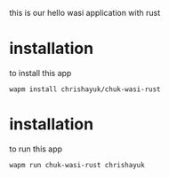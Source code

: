 this is our hello wasi application with rust

# installation
to install this app

```
wapm install chrishayuk/chuk-wasi-rust
```

# installation
to run this app

```
wapm run chuk-wasi-rust chrishayuk
```